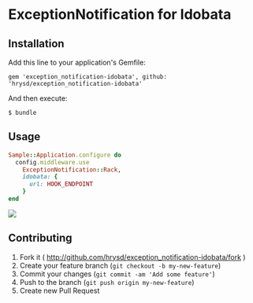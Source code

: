 # ExceptionNotification for Idobata

## Installation

Add this line to your application's Gemfile:

    gem 'exception_notification-idobata', github: 'hrysd/exception_notification-idobata'

And then execute:

    $ bundle

## Usage

```ruby
Sample::Application.configure do
  config.middleware.use
    ExceptionNotification::Rack,
    idobata: {
      url: HOOK_ENDPOINT
    }
end
```

![](https://f.cloud.github.com/assets/1663465/2419367/38329928-ab5c-11e3-8137-c9969848e52f.png)

## Contributing

1. Fork it ( http://github.com/hrysd/exception_notification-idobata/fork )
2. Create your feature branch (`git checkout -b my-new-feature`)
3. Commit your changes (`git commit -am 'Add some feature'`)
4. Push to the branch (`git push origin my-new-feature`)
5. Create new Pull Request
